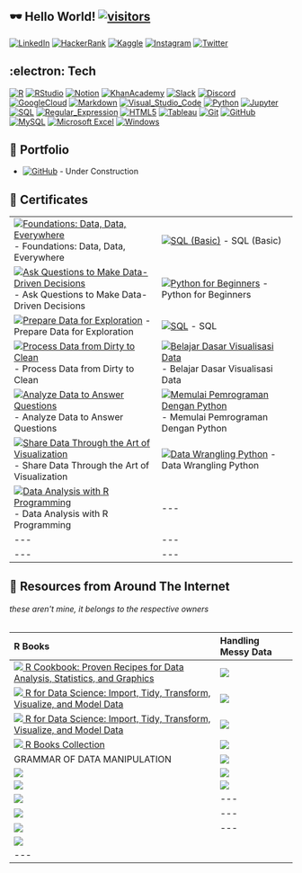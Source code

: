 ## :dark_sunglasses: Hello World! [![visitors](https://visitor-badge-reloaded.herokuapp.com/badge?page_id=wjudho.visitor-badge)](https://github.com/wjudho)


[![LinkedIn](https://img.shields.io/badge/-LinkedIn-0077B5?style=flat-square&logo=Linkedin&logoColor=white)](https://www.linkedin.com/in/wisjnu-judho-85988883/)
[![HackerRank](https://img.shields.io/badge/-HackerRank-1ba94c?style=flat-square&logo=HackerRank&logoColor=white)](https://www.hackerrank.com/wcodex88)
[![Kaggle](https://img.shields.io/badge/-Kaggle-20BEFF?style=flat-square&logo=Kaggle&logoColor=white)](https://www.kaggle.com/kacang)
[![Instagram](https://img.shields.io/badge/-Instagram-E1306C?style=flat-square&logo=Instagram&logoColor=white)](https://www.instagram.com/wijnu/)
[![Twitter](https://img.shields.io/badge/-Twitter-1DA1F2?style=flat-square&logo=Twitter&logoColor=white)](https://twitter.com/WijeNu)


## :electron: Tech
[![R](https://img.shields.io/badge/-R-276DC3?style=flat-square&logo=R&logoColor=white)](https://github.com/topics/r)
[![RStudio](https://img.shields.io/badge/-RStudio-75AADB?style=flat-square&logo=RStudio&logoColor=white)](https://github.com/topics/r)
[![Notion](https://img.shields.io/badge/-Notion-000000?style=flat-square&logo=Notion&logoColor=white)](https://www.notion.so/)
[![KhanAcademy](https://img.shields.io/badge/-KhanAcademy-14BF96?style=flat-square&logo=KhanAcademy&logoColor=white)](https://www.khanacademy.org/)
[![Slack](https://img.shields.io/badge/-Slack-4A154B?style=flat-square&logo=Slack&logoColor=white)](https://slack.com/)
[![Discord](https://img.shields.io/badge/-Discord-5865F2?style=flat-square&logo=Discord&logoColor=white)](https://discord.com/)
[![GoogleCloud](https://img.shields.io/badge/-GoogleCloud-4285F4?style=flat-square&logo=GoogleCloud&logoColor=white)](https://cloud.google.com/)
[![Markdown](https://img.shields.io/badge/-Markdown-000000?style=flat-square&logo=Markdown&logoColor=white)](https://www.markdownguide.org/)
[![Visual_Studio_Code](https://img.shields.io/badge/-VisualStudioCode-007ACC?style=flat-square&logo=VisualStudioCode&logoColor=white)](https://code.visualstudio.com/)
[![Python](https://img.shields.io/badge/-Python-14354C?style=flat-square&logo=Python&logoColor=white)](https://github.com/topics/python)
[![Jupyter](https://img.shields.io/badge/-Jupyter-F37626?style=flat-square&logo=Jupyter&logoColor=white)](https://jupyter.org/)
[![SQL](https://custom-icon-badges.herokuapp.com/badge/SQL-025E8C.svg?logo=database&logoColor=white)](https://www.w3schools.com/sql/sql_operators.asp)
[![Regular_Expression](https://img.shields.io/badge/-Regular_Expression-004088?style=flat-square)](https://regexr.com/)
[![HTML5](https://img.shields.io/badge/-HTML5-E34F26?style=flat-square&logo=HTML5&logoColor=white)](https://developer.mozilla.org/en-US/docs/Learn/Getting_started_with_the_web/HTML_basics)
[![Tableau](https://img.shields.io/badge/-Tableau-17bebb?style=flat-square&logo=Tableau&logoColor=white)](https://www.tableau.com/products/public)
[![Git](https://img.shields.io/badge/-Git-black?style=flat-square&logo=git)](https://desktop.github.com/)
[![GitHub](https://img.shields.io/badge/-GitHub-181717?style=flat-square&logo=github)](https://github.com/wjudho)
[![MySQL](https://img.shields.io/badge/-MySQL-black?style=flat-square&logo=mysql)](https://dev.mysql.com/downloads/installer/)
[![Microsoft Excel](https://img.shields.io/badge/-MicrosoftExcel-217346?style=flat-square&logo=MicrosoftExcel&logoColor=white)](https://www.microsoft.com/en-us/microsoft-365/excel)
[![Windows](https://img.shields.io/badge/-Windows-0078D6?style=flat-square&logo=Windows&logoColor=white)](https://www.microsoft.com/en-us/windows)

## :bookmark_tabs: Portfolio
- [![GitHub](https://img.shields.io/badge/-GitHub-181717?style=flat-square&logo=Github)](https://wjudho.github.io/) - Under Construction

## :bookmark_tabs: Certificates
|   	    |   	    |
|:-------	|:----------|
|[![Foundations: Data, Data, Everywhere](https://img.shields.io/badge/-Coursera-0056D2?style=flat-square&logo=Coursera&logoColor=white)](https://www.coursera.org/account/accomplishments/certificate/BZE8G8YGKJGW) - Foundations: Data, Data, Everywhere    |[![SQL (Basic)](https://img.shields.io/badge/-HackerRank-1ba94c?style=flat-square&logo=HackerRank&logoColor=white)](https://www.hackerrank.com/certificates/6f722d2d8292) - SQL (Basic)        	 |
|[![Ask Questions to Make Data-Driven Decisions](https://img.shields.io/badge/-Coursera-0056D2?style=flat-square&logo=Coursera&logoColor=white)](https://www.coursera.org/account/accomplishments/certificate/YZ437L9JTJ4S) - Ask Questions to Make Data-Driven Decisions                                                          |[![Python for Beginners](https://img.shields.io/badge/-Sololearn-149EF2?style=flat-square&logo=Sololearn&logoColor=white)](https://www.sololearn.com/certificates/course/en/23685028/1157/landscape/png) - Python for Beginners                              |
|[![Prepare Data for Exploration](https://img.shields.io/badge/-Coursera-0056D2?style=flat-square&logo=Coursera&logoColor=white)](https://www.coursera.org/account/accomplishments/certificate/WKJCNMV3LWRA) - Prepare Data for Exploration                       |[![SQL](https://img.shields.io/badge/-Sololearn-149EF2?style=flat-square&logo=Sololearn&logoColor=white)](https://www.sololearn.com/certificates/course/en/23685028/1060/landscape/png) - SQL                                                                |
|[![Process Data from Dirty to Clean](https://img.shields.io/badge/-Coursera-0056D2?style=flat-square&logo=Coursera&logoColor=white)](https://www.coursera.org/account/accomplishments/certificate/RTL8TD8VGUFL) - Process Data from Dirty to Clean                   |[![Belajar Dasar Visualisasi Data](https://img.shields.io/badge/-Dicoding-071D49?style=flat-square)](https://www.dicoding.com/certificates/0LZ0111W0P65) - Belajar Dasar Visualisasi Data        |
|[![Analyze Data to Answer Questions](https://img.shields.io/badge/-Coursera-0056D2?style=flat-square&logo=Coursera&logoColor=white)](https://www.coursera.org/account/accomplishments/certificate/MLDREPV7ZDDC) - Analyze Data to Answer Questions                   |[![Memulai Pemrograman Dengan Python](https://img.shields.io/badge/-Dicoding-071D49?style=flat-square)](https://www.dicoding.com/certificates/QLZ9KKQ0MZ5D) - Memulai Pemrograman Dengan Python     |
|[![Share Data Through the Art of Visualization](https://img.shields.io/badge/-Coursera-0056D2?style=flat-square&logo=Coursera&logoColor=white)](https://www.coursera.org/account/accomplishments/certificate/UCWHMPT6XGGY) - Share Data Through the Art of Visualization                                                      |[![Data Wrangling Python](https://img.shields.io/badge/-DQLAB-83B81A?style=flat-square)](https://academy.dqlab.id/Certificate_check_2/result/DQLABDTWP1AQRHGB) - Data Wrangling Python                                                             |
|[![Data Analysis with R Programming](https://img.shields.io/badge/-Coursera-0056D2?style=flat-square&logo=Coursera&logoColor=white)](https://www.coursera.org/account/accomplishments/certificate/D4U6CQX2AYV7) - Data Analysis with R Programming                   |---                                                                |
|---|---|
|---|---|

## :bookmark_tabs: Resources from Around The Internet 
###### these aren't mine, it belongs to the respective owners

|R Books|Handling Messy Data|
|:-------|:-------|
|[![&nbsp;R Cookbook: Proven Recipes for Data Analysis, Statistics, and Graphics](https://img.shields.io/badge/-R&nbsp;Cookbook:&nbsp;Proven&nbsp;Recipes&nbsp;for&nbsp;Data&nbsp;Analysis,&nbsp;Statistics,&nbsp;and&nbsp;Graphics-f9f2e6?style=flat-square)](https://rc2e.com/)                                                |[![](https://img.shields.io/badge/Tidyr:&nbsp;complete&nbsp;dropna&nbsp;expand&nbsp;crossing&nbsp;full_seq&nbsp;fill&nbsp;replace_na-5580cc?style=flat-square)](https://tidyr.tidyverse.org/reference/index.html#missing-values)                               |
|[![&nbsp;R for Data Science: Import, Tidy, Transform, Visualize, and Model Data](https://img.shields.io/badge/-R&nbsp;for&nbsp;Data&nbsp;Science:&nbsp;Import,&nbsp;Tidy,&nbsp;Transform,&nbsp;Visualize,&nbsp;and&nbsp;Model&nbsp;Data-eb4255?style=flat-square)](https://r4ds.had.co.nz/index.html)                                |[![](https://img.shields.io/badge/Tidyr:&nbsp;chop&nbsp;unchop&nbsp;pack&nbsp;unpack&nbsp;uncount&nbsp;-5580cc?style=flat-square)](https://tidyr.tidyverse.org/reference/index.html#character-vectors)                                            |
|[![&nbsp;R for Data Science: Import, Tidy, Transform, Visualize, and Model Data](https://img.shields.io/badge/-R&nbsp;for&nbsp;Data&nbsp;Science:&nbsp;Solutions-eb4255?style=flat-square)](https://jrnold.github.io/r4ds-exercise-solutions/)                         |[![](https://img.shields.io/badge/Tidyr:&nbsp;extract&nbsp;separate&nbsp;unite-5580cc?style=flat-square)](https://tidyr.tidyverse.org/reference/index.html#character-vectors)                            |
|[![&nbsp;R Books Collection](https://img.shields.io/badge/-R&nbsp;Books&nbsp;Collection-976598?style=flat-square)](https://bookdown.org/)                                                              |[![](https://img.shields.io/badge/Tidyr:&nbsp;Foundation&nbsp;Programming-005aff?style=flat-square)](https://tidyr.tidyverse.org/articles/programming.html?search-input=%21Species?q=all%20%20column%20except#undefined)                              |
|GRAMMAR OF DATA MANIPULATION                                      |[![](https://img.shields.io/badge/-Tidyr:&nbsp;Pivot-005aff?style=flat-square)](https://tidyr.tidyverse.org/articles/pivot.html)                                                              |
|[![](https://img.shields.io/badge/-Dplyr:&nbsp;Grouped&nbsp;data-008080?style=flat-square)](https://dplyr.tidyverse.org/articles/grouping.html)                                            |[![](https://img.shields.io/badge/-Tidyr:&nbsp;Nest-005aff?style=flat-square)](https://tidyr.tidyverse.org/articles/nest.html)|
|[![](https://img.shields.io/badge/-Dplyr:&nbsp;Two&#8209;table&nbsp;verbs-008080?style=flat-square)](https://dplyr.tidyverse.org/articles/two-table.html)                                           |[![](https://img.shields.io/badge/-Tidyr:&nbsp;Unnest-005aff?style=flat-square)](https://tidyr.tidyverse.org/articles/rectangle.html)                                                              |
|[![](https://img.shields.io/badge/-Dplyr:&nbsp;Two&#8209;Programming&nbsp;with&nbsp;dplyr-008080?style=flat-square)](https://dplyr.tidyverse.org/articles/programming.html)                     |---                                                                |
|[![](https://img.shields.io/badge/-Dplyr:&nbsp;Compare&nbsp;with&nbsp;base&nbsp;R-008080?style=flat-square)](https://dplyr.tidyverse.org/articles/base.html)                                            |---                                                                |
|[![](https://img.shields.io/badge/-Dplyr:&nbsp;Column&#8209;wise&nbsp;operations-008080?style=flat-square)](https://dplyr.tidyverse.org/articles/colwise.html)                                         |---                                                                |
|[![](https://img.shields.io/badge/-Dplyr:&nbsp;Row&#8209;wise&nbsp;operations-008080?style=flat-square)](https://dplyr.tidyverse.org/articles/rowwise.html)                                             |
---                                                                |
